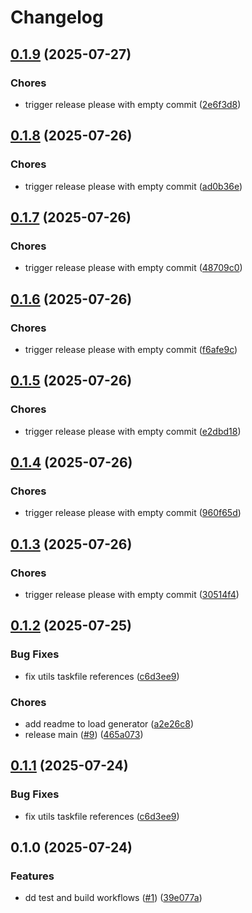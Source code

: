 # Changelog

## [0.1.9](https://github.com/sidpalas/capstone/compare/services/python/load-generator-python@0.1.8...services/python/load-generator-python@0.1.9) (2025-07-27)


### Chores

* trigger release please with empty commit ([2e6f3d8](https://github.com/sidpalas/capstone/commit/2e6f3d896992ae2a505a8872ba22405208f7aaa2))

## [0.1.8](https://github.com/sidpalas/capstone/compare/services/python/load-generator-python@0.1.7...services/python/load-generator-python@0.1.8) (2025-07-26)


### Chores

* trigger release please with empty commit ([ad0b36e](https://github.com/sidpalas/capstone/commit/ad0b36e33bcccbb3cd408a2bcda691b74cb1aac5))

## [0.1.7](https://github.com/sidpalas/capstone/compare/services/python/load-generator-python@0.1.6...services/python/load-generator-python@0.1.7) (2025-07-26)


### Chores

* trigger release please with empty commit ([48709c0](https://github.com/sidpalas/capstone/commit/48709c04181d3c2ad8c7b1845675607410220a2d))

## [0.1.6](https://github.com/sidpalas/capstone/compare/services/python/load-generator-python@0.1.5...services/python/load-generator-python@0.1.6) (2025-07-26)


### Chores

* trigger release please with empty commit ([f6afe9c](https://github.com/sidpalas/capstone/commit/f6afe9c43292e4f5ba49000ee53cf88de020f1b9))

## [0.1.5](https://github.com/sidpalas/capstone/compare/services/python/load-generator-python@0.1.4...services/python/load-generator-python@0.1.5) (2025-07-26)


### Chores

* trigger release please with empty commit ([e2dbd18](https://github.com/sidpalas/capstone/commit/e2dbd1849c2f29eece427c428300137903bd6325))

## [0.1.4](https://github.com/sidpalas/capstone/compare/services/python/load-generator-python@0.1.3...services/python/load-generator-python@0.1.4) (2025-07-26)


### Chores

* trigger release please with empty commit ([960f65d](https://github.com/sidpalas/capstone/commit/960f65ddbed222e7bcb88fbbb07c7cd017fad739))

## [0.1.3](https://github.com/sidpalas/capstone/compare/services/python/load-generator-python@0.1.2...services/python/load-generator-python@0.1.3) (2025-07-26)


### Chores

* trigger release please with empty commit ([30514f4](https://github.com/sidpalas/capstone/commit/30514f4ef14280c9973c48821db61fbaaa5d8548))

## [0.1.2](https://github.com/sidpalas/capstone/compare/services/python/load-generator-python@0.1.1...services/python/load-generator-python@0.1.2) (2025-07-25)


### Bug Fixes

* fix utils taskfile references ([c6d3ee9](https://github.com/sidpalas/capstone/commit/c6d3ee9f7ac7fb5d3999205b58788bd9fb1aea3b))


### Chores

* add readme to load generator ([a2e26c8](https://github.com/sidpalas/capstone/commit/a2e26c8ca2f6a6751ab13b246d6fe3258b5a6188))
* release main ([#9](https://github.com/sidpalas/capstone/issues/9)) ([465a073](https://github.com/sidpalas/capstone/commit/465a07323edb9455179bc4815cc900030ccebe33))

## [0.1.1](https://github.com/sidpalas/capstone/compare/services/node/load-generator-python@0.1.0...services/node/load-generator-python@0.1.1) (2025-07-24)


### Bug Fixes

* fix utils taskfile references ([c6d3ee9](https://github.com/sidpalas/capstone/commit/c6d3ee9f7ac7fb5d3999205b58788bd9fb1aea3b))

## 0.1.0 (2025-07-24)


### Features

* dd test and build workflows ([#1](https://github.com/sidpalas/capstone/issues/1)) ([39e077a](https://github.com/sidpalas/capstone/commit/39e077aa58b0818070453d0efe89f551bb143a67))

